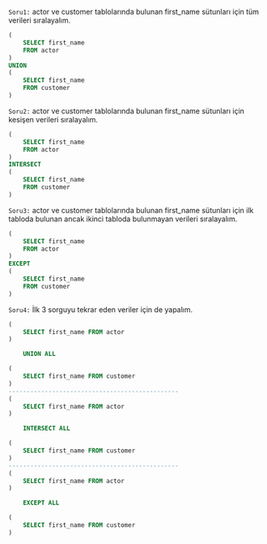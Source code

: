 `Soru1:` actor ve customer tablolarında bulunan first_name sütunları için tüm verileri sıralayalım.

```SQL
(
    SELECT first_name
    FROM actor
)
UNION
(
    SELECT first_name
    FROM customer
)

```

`Soru2:` actor ve customer tablolarında bulunan first_name sütunları için kesişen verileri sıralayalım.

```SQL
(
    SELECT first_name
    FROM actor
)
INTERSECT
(
    SELECT first_name
    FROM customer
)
```

`Soru3:` actor ve customer tablolarında bulunan first_name sütunları için ilk tabloda bulunan ancak ikinci tabloda bulunmayan verileri sıralayalım.

```SQL
(
    SELECT first_name
    FROM actor
)
EXCEPT
(
    SELECT first_name
    FROM customer
)
```

`Soru4:` İlk 3 sorguyu tekrar eden veriler için de yapalım.

```SQL
(
    SELECT first_name FROM actor
)

    UNION ALL

(
    SELECT first_name FROM customer
)
-----------------------------------------------
(
    SELECT first_name FROM actor
)

    INTERSECT ALL

(
    SELECT first_name FROM customer
)
-----------------------------------------------
(
    SELECT first_name FROM actor
)

    EXCEPT ALL

(
    SELECT first_name FROM customer
)
```
